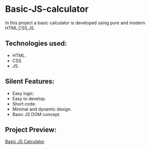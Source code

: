 # Basic-JS-calculator
In this project a basic calculator is developed using pure and modern HTML,CSS,JS.

## Technologies used:

* HTML.
* CSS.
* JS.

## Silent Features:

* Easy logic.
* Easy to develop.
* Short code.
* Minimal and dynamic design.
* Basic JS DOM concept.

## Project Preview:

[Basic JS Calculator](https://ali-tahir4024.github.io/Basic-JS-calculator/)
